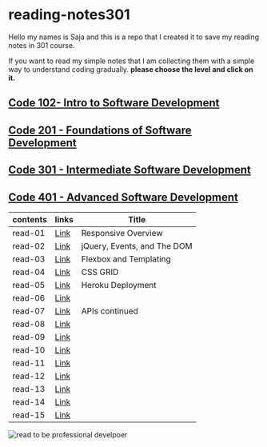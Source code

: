# reading-notes301

Hello my names is Saja and this is a repo that I created it to save my reading notes in 301 course.

If you want to read my simple notes that I am collecting them with a simple way to understand coding gradually.
**please choose the level and click on it.**

## [ Code 102- Intro to Software Development](https://sajanader.github.io/reading-notes/)
## [Code 201 - Foundations of Software Development](https://sajanader.github.io/reading-notes201/)
## [Code 301 - Intermediate Software Development]()
## [Code 401 - Advanced Software Development]()

|**contents**| **links**             |   **Title**|
|---        |---                     |    ---     |
|  read-01  | [Link](/read-01.md)    |Responsive Overview            |
|  read-02  | [Link](/read-02.md)    |jQuery, Events, and The DOM    |
|  read-03  |  [Link](/read-03.md)   |Flexbox and Templating |
|  read-04  | [Link](/read-04.md)    | CSS GRID           |
|  read-05  |  [Link](/read-05.md)   |Heroku Deployment          |
|  read-06  | [Link](/read-06.md)    |            |
|  read-07  |[Link](/read-07.md)     | APIs continued           |
|  read-08  |[Link](/read-08.md)     |            |
|  read-09  | [Link](/read-09.md)    |            |
|  read-10  | [Link](/read-10.md)    |            |
|  read-11  |  [Link](/read-11.md)   |            |
|  read-12  | [Link](/read-12.md)    |            |
|  read-13  | [Link](/read-13.md)    |            |
|  read-14  | [Link](/read-14.md)    |            |
|  read-15  | [Link](/read-15.md)    |            |

![read to be professional develpoer](https://insights.dice.com/wp-content/uploads/2020/04/shutterstock_594103883.jpg)
